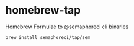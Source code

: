 # homebrew-tap

Homebrew Formulae to @semaphoreci cli binaries

```sh
brew install semaphoreci/tap/sem
```

